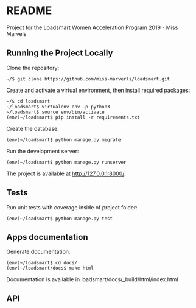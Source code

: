 # README
Project for the Loadsmart Women Acceleration Program 2019 - Miss Marvels

## Running the Project Locally
Clone the repository:

    ~/$ git clone https://github.com/miss-marverls/loadsmart.git

Create and activate a virtual environment, then install required packages:

    ~/$ cd loadsmart
    ~/loadsmart$ virtualenv env -p python3
    ~/loadsmart$ source env/bin/activate
    (env)~/loadsmart$ pip install -r requirements.txt

Create the database:

    (env)~/loadsmart$ python manage.py migrate

Run the development server:

    (env)~/loadsmart$ python manage.py runserver

The project is available at http://127.0.0.1:8000/.

## Tests
Run unit tests with coverage inside of project folder:

    (env)~/loadsmart$ python manage.py test

## Apps documentation
Generate documentation:

    (env)~/loadsmart$ cd docs/
    (env)~/loadsmart/docs$ make html
    
Documentation is available in loadsmart/docs/_build/html/index.html   

## API



